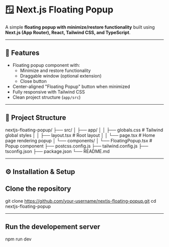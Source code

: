 # 🪟 Next.js Floating Popup

A simple **floating popup with minimize/restore functionality** built using **Next.js (App Router), React, Tailwind CSS, and TypeScript**.

---

## 🚀 Features
- Floating popup component with:
  - Minimize and restore functionality
  - Draggable window (optional extension)
  - Close button
- Center-aligned "Floating Popup" button when minimized
- Fully responsive with Tailwind CSS
- Clean project structure (`app/src`)

---

## 📂 Project Structure
nextjs-floating-popup/
├── src/
│ ├── app/
│ │ ├── globals.css # Tailwind global styles
│ │ ├── layout.tsx # Root layout
│ │ └── page.tsx # Home page rendering popup
│ └── components/
│ └── FloatingPopup.tsx # Popup component
├── postcss.config.js
├── tailwind.config.js
├── tsconfig.json
├── package.json
└── README.md

---

## ⚙️ Installation & Setup

## Clone the repository
git clone https://github.com/your-username/nextjs-floating-popup.git
cd nextjs-floating-popup

---

## Run the developement server
npm run dev
